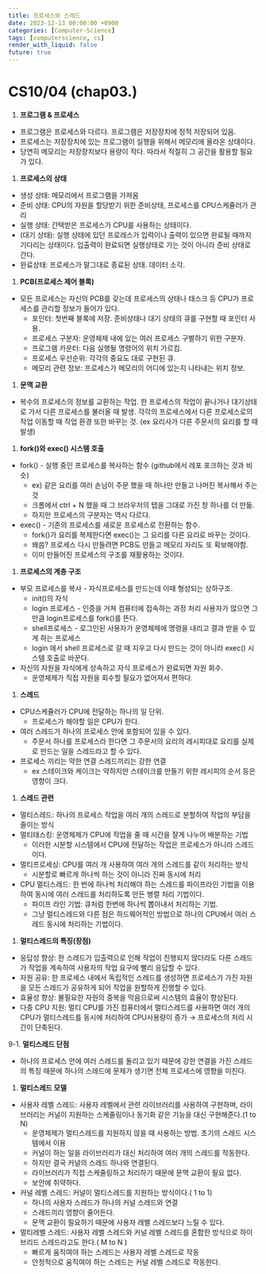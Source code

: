 ```yaml
---
title: 프로세스와 스레드
date: 2023-12-13 00:00:00 +0900
categories: [Computer-Science]
tags: [computerscience, cs]
render_with_liquid: false
future: true
---
```


# CS10/04 (chap03.)

1. **프로그램 & 프로세스**
- 프로그램은 프로세스와 다르다. 프로그램은 저장장치에 정적 저장되어 있음.
- 프로세스는 저장장치에 있는 프로그램이 실행을 위해서 메모리에 올라온 상태이다.
- 당연히 메모리는 저장장치보다 용량이 작다. 따라서 적절히 그 공간을 활용할 필요가 있다.

1. **프로세스의 상태**
- 생성 상태: 메모리에서 프로그램을 가져옴
- 준비 상태: CPU의 자원을 할당받기 위한 준비상태, 프로세스를 CPU스케쥴러가 관리
- 실행 상태: 간택받은 프로세스가 CPU를 사용하는 상태이다.
- (대기 상태): 실행 상태에 있던 프로레스가 입력이나 출력이 있으면 완료될 때까지 기다리는 상태이다. 입출력이 완료되면 실행상태로 가는 것이 아니라 준비 상태로 간다.
- 완료상태: 프로세스가 말그대로 종료된 상태. 데이터 소각.

1. **PCB(프로세스 제어 블록)**
- 모든 프로세스는 자신의 PCB를 갖는데 프로세스의 상태나 태스크 등 CPU가 프로세스를 관리할 정보가 들어가 있다.
    - 포인터: 첫번째 블록에 저장. 준비상태나 대기 상태의 큐를 구현할 때 포인터 사용.
    - 프로세스 구분자: 운영체제 내에 있는 여러 프로세스 구별하기 위한 구분자.
    - 프로그램 카운터: 다음 실행될 명령어의 위치 가르킴.
    - 프로세스 우선순위: 각각의 중요도 대로 구현된 큐.
    - 메모리 관련 정보: 프로세스가 메모리의 어디에 있는지 나타내는 위치 정보.

1. **문맥 교환**
- 복수의 프로세스의 정보를 교환하는 작업. 한 프로세스의 작업이 끝나거나 대기상태로 가서 다른 프로세스를 불러올 때 발생. 각각의 프로세스에서 다른 프로세스로의 작업 이동할 때 작업 환경 또한 바꾸는 것. (ex 요리사가 다른 주문서의 요리를 할 때 발생)

1. **fork()와 exec() 시스템 호출**
- fork() - 실행 중인 프로세스를 복사하는 함수 (github에서 레포 포크하는 것과 비슷)
    - ex) 같은 요리를 여러 손님이 주문 했을 때 하나만 만들고 나머진 복사해서 주는 것
    - 크롬에서 ctrl + N 했을 때 그 브라우저의 탭을 그대로 가진 창 하나를 더 만듦.
    - 하지만 프로세스의 구분자는 역시 다르다.
- exec() - 기존의 프로세스를 새로운 프로세스로 전환하는 함수.
    - fork()가 요리를 복제한다면 exec()는 그 요리를 다른 요리로 바꾸는 것이다.
    - 왜씀? 프로세스 다시 만들려면  PCB도 만들고 메모리 자리도 또 확보해야함.
    - 이미 만들어진 프로세스의 구조를 재활용하는 것이다.

1. **프로세스의 계층 구조**
- 부모 프로세스를 복사 - 자식프로세스를 만드는데 이때 형성되는 상하구조.
    - init()의 자식
    - login 프로세스 - 인증을 거쳐 컴퓨터에 접속하는 과정 처리 사용자가 많으면 그 만큼 login프로세스를 fork()를 뜬다.
    - shell프로세스 - 로그인된 사용자가 운영체제에 명령을 내리고 결과 받을 수 있게 하는 프로세스
    - login 에서 shell 프로세스로 갈 때 지우고 다시 만드는 것이 아니라 exec() 시스템 호출로 바꾼다.
- 자신의 자원을 자식에게 상속하고 자식 프로세스가 완료되면 자원 회수.
    - 운영체제가 직접 자원을 회수할 필요가 없어져서 편하다.

1. **스레드**
- CPU스케쥴러가 CPU에 전달하는 하나의 일 단위.
    - 프로세스가 해야할 일은 CPU가 한다.
- 여러 스레드가 하나의 프로세스 안에 포함되어 있을 수 있다.
    - 주문서 하나를 프로세스라 한다면 그 주문서의 요리의 레시피대로 요리를 실제로 만드는 일을 스레드라고 할 수 있다.
- 프로세스 끼리는 약한 연결 스레드끼리는 강한 연결
    - ex 스테이크와 케이크는 약하지만 스테이크를 만들기 위한 레시피의 순서 등은 영향이 크다.

1. **스레드 관련**
- 멀티스레드: 하나의 프로세스 작업을 여러 개의 스레드로 분할하여 작업의 부담을 줄이는 방식
- 멀티태스킹: 운영체제가 CPU에 작업을 줄 때 시간을 잘게 나누어 배분하는 기법
    - 이러한 시분할 시스템에서 CPU에 전달하는 작업은 프로세스가 아니라 스레드이다.
- 멀티프로세싱: CPU를 여러 개 사용하여 여러 개의 스레드를 같이 처리하는 방식
    - 시분할로 빠르게 하나씩 하는 것이 아니라 진짜 동시에 처리
- CPU 멀티스레드: 한 번에 하나씩 처리해야 하는 스레드를 파이프라인 기법을 이용하여 동시에 여러 스레드를 처리하도록 만든 병렬 처리 기법이다.
    - 파이프 라인 기법: 큐처럼 한번에 하나씩 뽑아내서 처리하는 기법.
    - 그냥 멀티스레드와 다른 점은 하드웨어적인 방법으로 하나의 CPU에서 여러 스레드 동시에 처리하는 기법이다.

1. **멀티스레드의 특징(장점)**
- 응답성 향상: 한 스레드가 입출력으로 인해 작업이 진행되지 않더라도 다른 스레드가 작업을 계속하여 사용자의 작업 요구에 빨리 응답할 수 있다.
- 자원 공유: 한 프로세스 내에서 독립적인 스레드를 생성하면 프로세스가 가진 자원을 모든 스레드가 공유하게 되어 작업을 원할하게 진행할 수 있다.
- 효율성 향상: 불필요한 자원의 중복을 막음으로써 시스템의 효율이 향상된다.
- 다중 CPU 지원: 멀티 CPU를 가진 컴퓨터에서 멀티스레드를 사용하면 여러 개의 CPU가 멀티스레드를 동시에 처리하여 CPU사용량이 증가 → 프로세스의 처리 시간이 단축된다.

9-1. **멀티스레드 단점**

- 하나의 프로세스 안에 여러 스레드를 돌리고 있기 때문에 강한 연결을 가진 스레드의 특징 때문에 하나의 스레드에 문제가 생기면 전체 프로세스에 영향을 미친다.

1. **멀티스레드 모델**
- 사용자 레벨 스레드: 사용자 레벨에서 관련 라이브러리를 사용하여 구현하며, 라이브러리는 커널이 지원하는 스케줄링이나 동기화 같은 기능을 대신 구현해준다.(1 to N)
    - 운영체제가 멀티스레드를 지원하지 않을 때 사용하는 방법. 초기의 스레드 시스템에서 이용
    - 커널이 하는 일을 라이브러리가 대신 처리하여 여러 개의 스레드를 작동한다.
    - 하지만 결국 커널의 스레드 하나와 연결된다.
    - 라이브러리가 직접 스케줄링하고 처리하기 때문에 문맥 교환이 필요 없다.
    - 보안에 취약하다.
- 커널 레벨 스레드: 커널이 멀티스레드를 지원하는 방식이다.( 1 to 1)
    - 하나의 사용자 스레드가 하나의 커널 스레드와 연결
    - 스레드끼리 영향이 줄어든다.
    - 문맥 교환이 필요하기 때문에 사용자 레벨 스레드보다 느릴 수 있다.
- 멀티레벨 스레드: 사용자 레벨 스레드와 커널 레벨 스레드를 혼합한 방식으로 하이브리드 스레드라고도 한다.( M to N )
    - 빠르게 움직여야 하는 스레드는 사용자 레벨 스레드로 작동
    - 안정적으로 움직여야 하는 스레드는 커널 레벨 스레드로 작동한다.